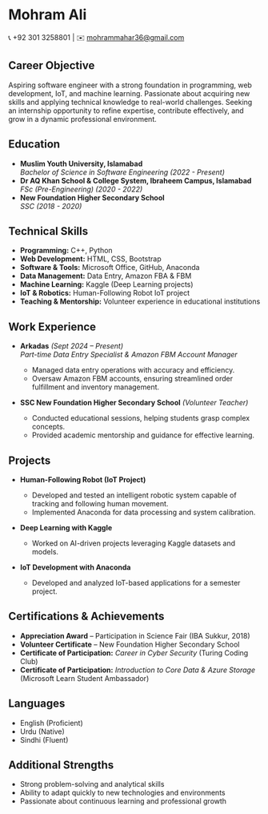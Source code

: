 # **Mohram Ali**
📞 +92 301 3258801 | ✉️ mohrammahar36@gmail.com  

## **Career Objective**  
Aspiring software engineer with a strong foundation in programming, web development, IoT, and machine learning. Passionate about acquiring new skills and applying technical knowledge to real-world challenges. Seeking an internship opportunity to refine expertise, contribute effectively, and grow in a dynamic professional environment.  

## **Education**  
- **Muslim Youth University, Islamabad**  
  *Bachelor of Science in Software Engineering (2022 - Present)*  
- **Dr AQ Khan School & College System, Ibraheem Campus, Islamabad**  
  *FSc (Pre-Engineering) (2020 - 2022)*  
- **New Foundation Higher Secondary School**  
  *SSC (2018 - 2020)*  

## **Technical Skills**  
- **Programming:** C++, Python  
- **Web Development:** HTML, CSS, Bootstrap  
- **Software & Tools:** Microsoft Office, GitHub, Anaconda  
- **Data Management:** Data Entry, Amazon FBA & FBM  
- **Machine Learning:** Kaggle (Deep Learning projects)  
- **IoT & Robotics:** Human-Following Robot IoT project  
- **Teaching & Mentorship:** Volunteer experience in educational institutions  

## **Work Experience**  
- **Arkadas** *(Sept 2024 – Present)*  
  *Part-time Data Entry Specialist & Amazon FBM Account Manager*  
  - Managed data entry operations with accuracy and efficiency.  
  - Oversaw Amazon FBM accounts, ensuring streamlined order fulfillment and inventory management.  

- **SSC New Foundation Higher Secondary School** *(Volunteer Teacher)*  
  - Conducted educational sessions, helping students grasp complex concepts.  
  - Provided academic mentorship and guidance for effective learning.  

## **Projects**  
- **Human-Following Robot (IoT Project)**  
  - Developed and tested an intelligent robotic system capable of tracking and following human movement.  
  - Implemented Anaconda for data processing and system calibration.  

- **Deep Learning with Kaggle**  
  - Worked on AI-driven projects leveraging Kaggle datasets and models.  

- **IoT Development with Anaconda**  
  - Developed and analyzed IoT-based applications for a semester project.  

## **Certifications & Achievements**  
- **Appreciation Award** – Participation in Science Fair (IBA Sukkur, 2018)  
- **Volunteer Certificate** – New Foundation Higher Secondary School  
- **Certificate of Participation:** *Career in Cyber Security* (Turing Coding Club)  
- **Certificate of Participation:** *Introduction to Core Data & Azure Storage* (Microsoft Learn Student Ambassador)  

## **Languages**  
- English (Proficient)  
- Urdu (Native)  
- Sindhi (Fluent)  

## **Additional Strengths**  
- Strong problem-solving and analytical skills  
- Ability to adapt quickly to new technologies and environments  
- Passionate about continuous learning and professional growth  
